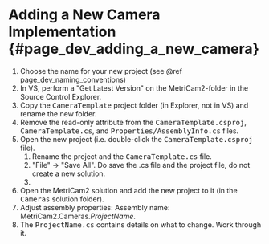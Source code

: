 Adding a New Camera Implementation {#page_dev_adding_a_new_camera}
==================================

<ol>
<li>Choose the name for your new project (see @ref page_dev_naming_conventions)</li>
<li>In VS, perform a "Get Latest Version" on the MetriCam2-folder in the Source Control Explorer.</li>
<li>Copy the <tt>CameraTemplate</tt> project folder (in Explorer, not in VS) and rename the new folder.</li>
<li>Remove the read-only attribute from the <tt>CameraTemplate.csproj</tt>, <tt>CameraTemplate.cs</tt>, and <tt>Properties/AssemblyInfo.cs</tt> files.</li>
<li>Open the new project (i.e. double-click the <tt>CameraTemplate.csproj</tt> file).
 <ol>
  <li>Rename the project and the <tt>CameraTemplate.cs</tt> file.</li>
  <li>"File" -> "Save All". Do save the .cs file and the project file, do not create a new solution.<li>
 </ol>
<li>Open the MetriCam2 solution and add the new project to it (in the <tt>Cameras</tt> solution folder).</li>
<li>Adjust assembly properties: Assembly name: MetriCam2.Cameras.<em>ProjectName</em>.</li>
<li>The <tt>ProjectName.cs</tt> contains details on what to change. Work through it.</li>
</ol>